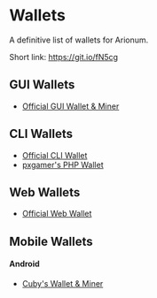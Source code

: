 # Wallets

A definitive list of wallets for Arionum.

Short link: https://git.io/fN5cg

## GUI Wallets

- [Official GUI Wallet & Miner](https://github.com/arionum/lightWalletGUI)

## CLI Wallets

- [Official CLI Wallet](https://github.com/arionum/lightWalletCLI)
- [pxgamer's PHP Wallet](https://github.com/pxgamer/arionum-cli)

## Web Wallets

- [Official Web Wallet](https://wallet.arionum.com)

## Mobile Wallets

#### Android

- [Cuby's Wallet & Miner](https://github.com/CuteCubed/Arionum-Wallet-Android)
